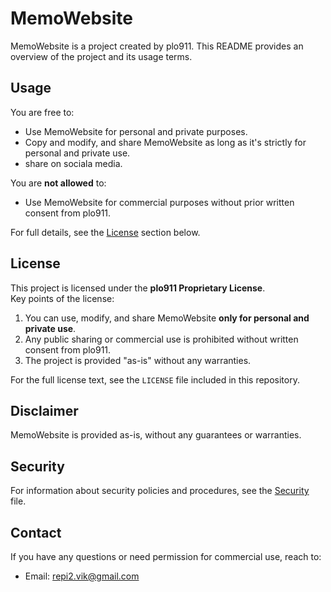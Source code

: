 # MemoWebsite

MemoWebsite is a project created by plo911. This README provides an overview of the project and its usage terms.

## Usage

You are free to:
- Use MemoWebsite for personal and private purposes.
- Copy and modify, and share MemoWebsite as long as it's strictly for personal and private use.
- share on sociala media.

You are **not allowed** to:
- Use MemoWebsite for commercial purposes without prior written consent from plo911.

For full details, see the [License](#license) section below.

## License

This project is licensed under the **plo911 Proprietary License**.  
Key points of the license:
1. You can use, modify, and share MemoWebsite **only for personal and private use**.
2. Any public sharing or commercial use is prohibited without written consent from plo911.
3. The project is provided "as-is" without any warranties.

For the full license text, see the `LICENSE` file included in this repository.

## Disclaimer

MemoWebsite is provided as-is, without any guarantees or warranties.

## Security

For information about security policies and procedures, see the [Security](./SECURITY.md) file.

## Contact

If you have any questions or need permission for commercial use, reach to:
- Email: [repi2.vik@gmail.com](mailto:repi2.vik@gmail.com)
